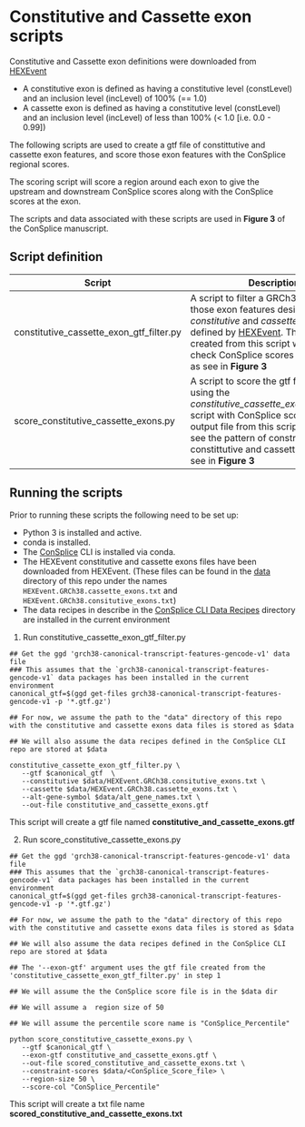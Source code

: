 # Constitutive and Cassette exon scripts

Constitutive and Cassette exon definitions were downloaded from [HEXEvent](http://hexevent.mmg.uci.edu/cgi-bin/HEXEvent/HEXEventWEB.cgi)
  - A constitutive exon is defined as having a constitutive level (constLevel) and an inclusion level (incLevel) of 100% (== 1.0)
  - A cassette exon is defined as having a constitutive level (constLevel) and an inclusion level (incLevel) of  less than 100% (< 1.0 [i.e. 0.0 - 0.99])

The following scripts are used to create a gtf file of constittutive and cassette exon features, and score those exon features with the ConSplice regional scores. 

The scoring script will score a region around each exon to give the upstream and downstream ConSplice scores along with the ConSplice scores at the exon. 

The scripts and data associated with these scripts are used in **Figure 3** of the ConSplice manuscript.



## Script definition 

| Script | Description |
| ------ | ----------- |
| constitutive_cassette_exon_gtf_filter.py | A script to filter a GRCh38 gtf file to those exon features designated as *constitutive* and *cassette* exons as defined by [HEXEvent](http://hexevent.mmg.uci.edu/cgi-bin/HEXEvent/HEXEventWEB.cgi). The gtf file created from this script will be used to check ConSplice scores around exons as see in **Figure 3** | 
| score_constitutive_cassette_exons.py  | A script to score the gtf file created using the *constitutive_cassette_exon_gtf_filter.py* script with ConSplice scores. The output file from this script is used to see the pattern of constraint around constittutive and cassette exons as see in **Figure 3** | 



## Running the scripts

Prior to running these scripts the following need to be set up:

  - Python 3 is installed and active. 
  - conda is installed. 
  - The [ConSplice](https://github.com/mikecormier/ConSplice) CLI is installed via conda.
  - The HEXEvent constitutive and cassette exons files have been downloaded from HEXEvent. (These files can be found in the [data](https://github.com/mikecormier/ConSplice-manuscript/tree/main/data) directory of this repo under the names `HEXEvent.GRCh38.cassette_exons.txt` and `HEXEvent.GRCh38.consitutive_exons.txt`)
  - The data recipes in describe in the [ConSplice CLI Data Recipes](https://github.com/mikecormier/ConSplice/tree/main/data_recipes) directory are installed in the current environment 


 1) Run constitutive_cassette_exon_gtf_filter.py

 ```
 ## Get the ggd 'grch38-canonical-transcript-features-gencode-v1' data file 
 ### This assumes that the `grch38-canonical-transcript-features-gencode-v1` data packages has been installed in the current environment 
 canonical_gtf=$(ggd get-files grch38-canonical-transcript-features-gencode-v1 -p '*.gtf.gz')

 ## For now, we assume the path to the "data" directory of this repo with the constitutive and cassette exons data files is stored as $data

 ## We will also assume the data recipes defined in the ConSplice CLI repo are stored at $data

 constitutive_cassette_exon_gtf_filter.py \
    --gtf $canonical_gtf  \
    --constitutive $data/HEXEvent.GRCh38.consitutive_exons.txt \
    --cassette $data/HEXEvent.GRCh38.cassette_exons.txt \
    --alt-gene-symbol $data/alt_gene_names.txt \
    --out-file constitutive_and_cassette_exons.gtf 

 ```

 This script will create a gtf file named **constitutive_and_cassette_exons.gtf** 


 2) Run score_constitutive_cassette_exons.py
 ```
 ## Get the ggd 'grch38-canonical-transcript-features-gencode-v1' data file 
 ### This assumes that the `grch38-canonical-transcript-features-gencode-v1` data packages has been installed in the current environment 
 canonical_gtf=$(ggd get-files grch38-canonical-transcript-features-gencode-v1 -p '*.gtf.gz')

 ## For now, we assume the path to the "data" directory of this repo with the constitutive and cassette exons data files is stored as $data

 ## We will also assume the data recipes defined in the ConSplice CLI repo are stored at $data

 ## The '--exon-gtf' argument uses the gtf file created from the 'constitutive_cassette_exon_gtf_filter.py' in step 1

 ## We will assume the the ConSplice score file is in the $data dir

 ## We will assume a  region size of 50

 ## We will assume the percentile score name is "ConSplice_Percentile"

 python score_constitutive_cassette_exons.py \
    --gtf $canonical_gtf \
    --exon-gtf constitutive_and_cassette_exons.gtf \
    --out-file scored_constitutive_and_cassette_exons.txt \
    --constraint-scores $data/<ConSplice_Score_file> \
    --region-size 50 \
    --score-col "ConSplice_Percentile"

 ```

 This script will create a txt file name **scored_constitutive_and_cassette_exons.txt** 



